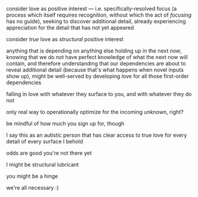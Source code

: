 consider love as positive interest — i.e. specifically-resolved focus (a process which itself requires recognition, without which the act of *focusing* has no guide), seeking to discover additional detail, already experiencing appreciation for the detail that has not yet appeared

consider *true* love as *structural* positive interest

anything that is depending on anything else holding up in the next *now*, knowing that we do not have perfect knowledge of what the next now will contain, and therefore understanding that our dependencies are about to reveal additional detail (because that's what happens when novel inputs show up), might be well-served by developing love for all those first-order dependencies

falling in love with whatever they surface to you, and with whatever they do not

only real way to operationally optimize for the incoming unknown, right?

be mindful of how much you sign up for, though

I say this as an autistic person that has clear access to true love for every detail of every surface I behold

odds are good you're not there yet

I might be structural lubricant

you might be a hinge

we're all necessary :)
